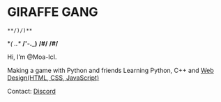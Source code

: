 # GIRAFFE GANG
    **/)/)** 
   **( ..\**
   **/'-._)**
  **/#/**
 **/#/** 

Hi, I’m @Moa-IcI.

Making a game with Python and friends
Learning Python, C++ and [Web Design(HTML, CSS, JavaScript)](https://longnecksoftware.ch)

Contact:
[Discord](https://www.discord.com/channels/@994857480729411584)
